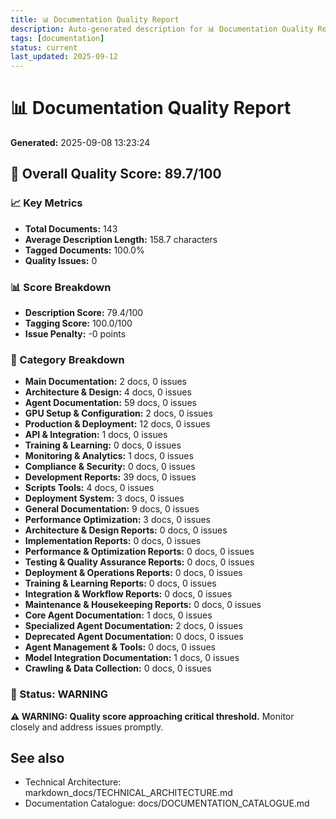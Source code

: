 ```yaml
---
title: 📊 Documentation Quality Report
description: Auto-generated description for 📊 Documentation Quality Report
tags: [documentation]
status: current
last_updated: 2025-09-12
---
```


# 📊 Documentation Quality Report
**Generated:** 2025-09-08 13:23:24

## 🎯 Overall Quality Score: **89.7/100**

### 📈 Key Metrics
- **Total Documents:** 143
- **Average Description Length:** 158.7 characters
- **Tagged Documents:** 100.0%
- **Quality Issues:** 0

### 📊 Score Breakdown
- **Description Score:** 79.4/100
- **Tagging Score:** 100.0/100
- **Issue Penalty:** -0 points

### 📂 Category Breakdown
- **Main Documentation:** 2 docs, 0 issues
- **Architecture & Design:** 4 docs, 0 issues
- **Agent Documentation:** 59 docs, 0 issues
- **GPU Setup & Configuration:** 2 docs, 0 issues
- **Production & Deployment:** 12 docs, 0 issues
- **API & Integration:** 1 docs, 0 issues
- **Training & Learning:** 0 docs, 0 issues
- **Monitoring & Analytics:** 1 docs, 0 issues
- **Compliance & Security:** 0 docs, 0 issues
- **Development Reports:** 39 docs, 0 issues
- **Scripts Tools:** 4 docs, 0 issues
- **Deployment System:** 3 docs, 0 issues
- **General Documentation:** 9 docs, 0 issues
- **Performance Optimization:** 3 docs, 0 issues
- **Architecture & Design Reports:** 0 docs, 0 issues
- **Implementation Reports:** 0 docs, 0 issues
- **Performance & Optimization Reports:** 0 docs, 0 issues
- **Testing & Quality Assurance Reports:** 0 docs, 0 issues
- **Deployment & Operations Reports:** 0 docs, 0 issues
- **Training & Learning Reports:** 0 docs, 0 issues
- **Integration & Workflow Reports:** 0 docs, 0 issues
- **Maintenance & Housekeeping Reports:** 0 docs, 0 issues
- **Core Agent Documentation:** 1 docs, 0 issues
- **Specialized Agent Documentation:** 2 docs, 0 issues
- **Deprecated Agent Documentation:** 0 docs, 0 issues
- **Agent Management & Tools:** 0 docs, 0 issues
- **Model Integration Documentation:** 1 docs, 0 issues
- **Crawling & Data Collection:** 0 docs, 0 issues


### 🚨 Status: **WARNING**

**⚠️ WARNING: Quality score approaching critical threshold.**
Monitor closely and address issues promptly.

## See also

- Technical Architecture: markdown_docs/TECHNICAL_ARCHITECTURE.md
- Documentation Catalogue: docs/DOCUMENTATION_CATALOGUE.md

